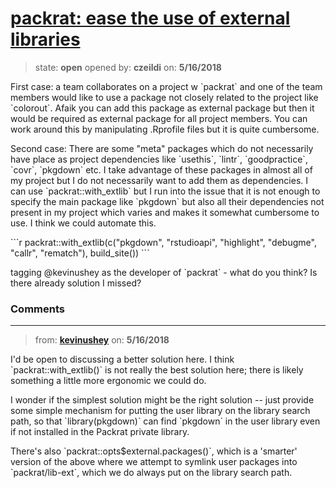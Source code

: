 # [packrat: ease the use of external libraries](https://github.com/ropensci/unconf18/issues/67)

> state: **open** opened by: **czeildi** on: **5/16/2018**

First case: a team collaborates on a project w &#x60;packrat&#x60; and one of the team members would like to use a package not closely related to the project like &#x60;colorout&#x60;. Afaik you can add this package as external package but then it would be required as external package for all project members. You can work around this by manipulating .Rprofile files but it is quite cumbersome.

Second case: There are some &quot;meta&quot; packages which do not necessarily have place as project dependencies like &#x60;usethis&#x60;, &#x60;lintr&#x60;, &#x60;goodpractice&#x60;, &#x60;covr&#x60;, &#x60;pkgdown&#x60; etc. I take advantage of these packages in almost all of my project but I do not necessarily want to add them as dependencies. I can use &#x60;packrat::with_extlib&#x60; but I run into the issue that it is not enough to specify the main package like &#x60;pkgdown&#x60; but also all their dependencies not present in my project which varies and makes it somewhat cumbersome to use. I think we could automate this.

&#x60;&#x60;&#x60;r
packrat::with_extlib(c(&quot;pkgdown&quot;, &quot;rstudioapi&quot;, &quot;highlight&quot;, &quot;debugme&quot;, &quot;callr&quot;, &quot;rematch&quot;), build_site())
&#x60;&#x60;&#x60;

tagging @kevinushey as the developer of &#x60;packrat&#x60; - what do you think? Is there already solution I missed? 

### Comments

---
> from: [**kevinushey**](https://github.com/ropensci/unconf18/issues/67#issuecomment-389597774) on: **5/16/2018**

I&#x27;d be open to discussing a better solution here. I think &#x60;packrat::with_extlib()&#x60; is not really the best solution here; there is likely something a little more ergonomic we could do.

I wonder if the simplest solution might be the right solution -- just provide some simple mechanism for putting the user library on the library search path, so that &#x60;library(pkgdown)&#x60; can find &#x60;pkgdown&#x60; in the user library even if not installed in the Packrat private library.

There&#x27;s also &#x60;packrat::opts$external.packages()&#x60;, which is a &#x27;smarter&#x27; version of the above where we attempt to symlink user packages into &#x60;packrat/lib-ext&#x60;, which we do always put on the library search path.
